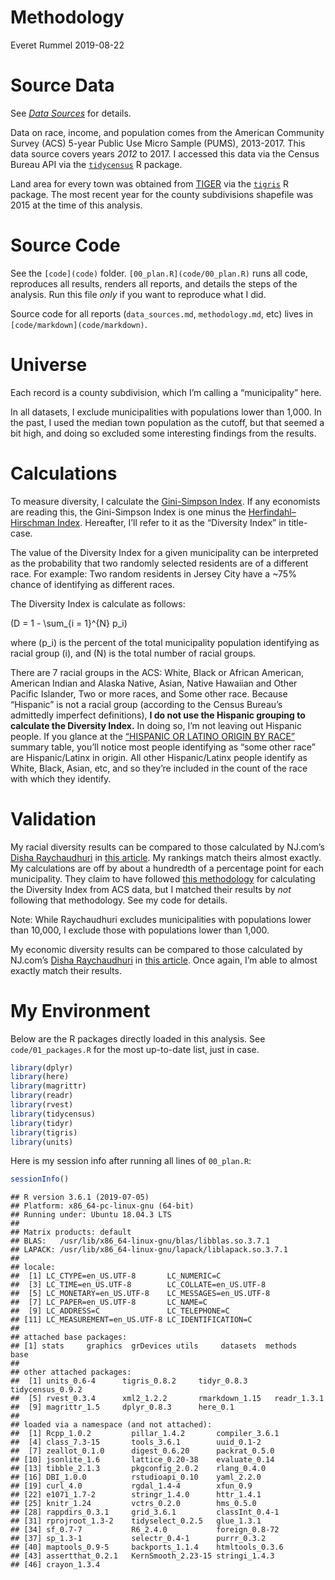 Methodology
================
Everet Rummel
2019-08-22

# Source Data

See *[Data Sources](reports/data_sources.md)* for details.

Data on race, income, and population comes from the American Community
Survey (ACS) 5-year Public Use Micro Sample (PUMS), 2013-2017. This data
source covers years *2012* to 2017. I accessed this data via the Census
Bureau API via the
[`tidycensus`](https://github.com/walkerke/tidycensus) R package.

Land area for every town was obtained from
[TIGER](https://www.census.gov/programs-surveys/geography.html) via the
[`tigris`](https://github.com/walkerke/tigris) R package. The most
recent year for the county subdivisions shapefile was 2015 at the time
of this analysis.

# Source Code

See the `[code](code)` folder. `[00_plan.R](code/00_plan.R)` runs all
code, reproduces all results, renders all reports, and details the steps
of the analysis. Run this file *only* if you want to reproduce what I
did.

Source code for all reports (`data_sources.md`, `methodology.md`, etc)
lives in `[code/markdown](code/markdown)`.

# Universe

Each record is a county subdivision, which I’m calling a “municipality”
here.

In all datasets, I exclude municipalities with populations lower than
1,000. In the past, I used the median town population as the cutoff, but
that seemed a bit high, and doing so excluded some interesting findings
from the results.

# Calculations

To measure diversity, I calculate the [Gini-Simpson
Index](https://en.wikipedia.org/wiki/Diversity_index#Gini%E2%80%93Simpson_index).
If any economists are reading this, the Gini-Simpson Index is one minus
the [Herfindahl–Hirschman
Index](https://en.wikipedia.org/wiki/Herfindahl_index). Hereafter, I’ll
refer to it as the “Diversity Index” in title-case.

The value of the Diversity Index for a given municipality can be
interpreted as the probability that two randomly selected residents are
of a different race. For example: Two random residents in Jersey City
have a ~75% chance of identifying as different races.

The Diversity Index is calculate as follows:

\(D = 1 - \sum_{i = 1}^{N} p_i\)

where \(p_i\) is the percent of the total municipality population
identifying as racial group \(i\), and \(N\) is the total number of
racial groups.

There are 7 racial groups in the ACS: White, Black or African American,
American Indian and Alaska Native, Asian, Native Hawaiian and Other
Pacific Islander, Two or more races, and Some other race. Because
“Hispanic” is not a racial group (according to the Census Bureau’s
admittedly imperfect definitions), **I do not use the Hispanic grouping
to calculate the Diversity Index.** In doing so, I’m not leaving out
Hispanic people. If you glance at the [“HISPANIC OR LATINO ORIGIN BY
RACE”](https://factfinder.census.gov/bkmk/table/1.0/en/ACS/17_5YR/B03002)
summary table, you’ll notice most people identifying as “some other
race” are Hispanic/Latinx in origin. All other Hispanic/Latinx people
identify as White, Black, Asian, etc, and so they’re included in the
count of the race with which they identify.

# Validation

My racial diversity results can be compared to those calculated by
NJ.com’s [Disha Raychaudhuri](https://twitter.com/Disha_RC) in [this
article](https://www.nj.com/data/2019/02/the-25-most-racially-diverse-towns-in-nj-ranked.html).
My rankings match theirs almost exactly. My calculations are off by
about a hundredth of a percentage point for each municipality. They
claim to have followed [this
methodology](https://www.usatoday.com/story/news/nation/2014/10/21/diversity-index-data-how-we-did-report/17432103/)
for calculating the Diversity Index from ACS data, but I matched their
results by *not* following that methodology. See my code for details.

Note: While Raychaudhuri excludes municipalities with populations lower
than 10,000, I exclude those with populations lower than 1,000.

My economic diversity results can be compared to those calculated by
NJ.com’s [Disha Raychaudhuri](https://twitter.com/Disha_RC) in [this
article](https://www.nj.com/data/2019/04/nj-towns-are-increasingly-becoming-rich-or-poor-is-the-middle-class-disappearing.html).
Once again, I’m able to almost exactly match their results.

# My Environment

Below are the R packages directly loaded in this analysis. See
`code/01_packages.R` for the most up-to-date list, just in case.

``` r
library(dplyr)
library(here)
library(magrittr)
library(readr)
library(rvest)
library(tidycensus)
library(tidyr)
library(tigris)
library(units)
```

Here is my session info after running all lines of `00_plan.R`:

``` r
sessionInfo()
```

    ## R version 3.6.1 (2019-07-05)
    ## Platform: x86_64-pc-linux-gnu (64-bit)
    ## Running under: Ubuntu 18.04.3 LTS
    ## 
    ## Matrix products: default
    ## BLAS:   /usr/lib/x86_64-linux-gnu/blas/libblas.so.3.7.1
    ## LAPACK: /usr/lib/x86_64-linux-gnu/lapack/liblapack.so.3.7.1
    ## 
    ## locale:
    ##  [1] LC_CTYPE=en_US.UTF-8       LC_NUMERIC=C              
    ##  [3] LC_TIME=en_US.UTF-8        LC_COLLATE=en_US.UTF-8    
    ##  [5] LC_MONETARY=en_US.UTF-8    LC_MESSAGES=en_US.UTF-8   
    ##  [7] LC_PAPER=en_US.UTF-8       LC_NAME=C                 
    ##  [9] LC_ADDRESS=C               LC_TELEPHONE=C            
    ## [11] LC_MEASUREMENT=en_US.UTF-8 LC_IDENTIFICATION=C       
    ## 
    ## attached base packages:
    ## [1] stats     graphics  grDevices utils     datasets  methods   base     
    ## 
    ## other attached packages:
    ##  [1] units_0.6-4      tigris_0.8.2     tidyr_0.8.3      tidycensus_0.9.2
    ##  [5] rvest_0.3.4      xml2_1.2.2       rmarkdown_1.15   readr_1.3.1     
    ##  [9] magrittr_1.5     dplyr_0.8.3      here_0.1        
    ## 
    ## loaded via a namespace (and not attached):
    ##  [1] Rcpp_1.0.2         pillar_1.4.2       compiler_3.6.1    
    ##  [4] class_7.3-15       tools_3.6.1        uuid_0.1-2        
    ##  [7] zeallot_0.1.0      digest_0.6.20      packrat_0.5.0     
    ## [10] jsonlite_1.6       lattice_0.20-38    evaluate_0.14     
    ## [13] tibble_2.1.3       pkgconfig_2.0.2    rlang_0.4.0       
    ## [16] DBI_1.0.0          rstudioapi_0.10    yaml_2.2.0        
    ## [19] curl_4.0           rgdal_1.4-4        xfun_0.9          
    ## [22] e1071_1.7-2        stringr_1.4.0      httr_1.4.1        
    ## [25] knitr_1.24         vctrs_0.2.0        hms_0.5.0         
    ## [28] rappdirs_0.3.1     grid_3.6.1         classInt_0.4-1    
    ## [31] rprojroot_1.3-2    tidyselect_0.2.5   glue_1.3.1        
    ## [34] sf_0.7-7           R6_2.4.0           foreign_0.8-72    
    ## [37] sp_1.3-1           selectr_0.4-1      purrr_0.3.2       
    ## [40] maptools_0.9-5     backports_1.1.4    htmltools_0.3.6   
    ## [43] assertthat_0.2.1   KernSmooth_2.23-15 stringi_1.4.3     
    ## [46] crayon_1.3.4
